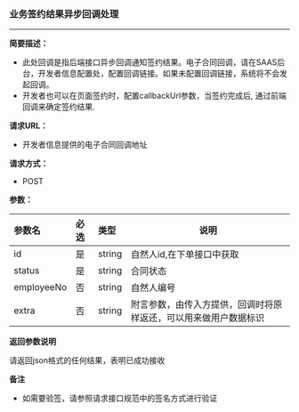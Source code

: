 ### 业务签约结果异步回调处理

---

**简要描述：**

* 此处回调是指后端接口异步回调通知签约结果。电子合同回调，请在SAAS后台，开发者信息配置处，配置回调链接。如果未配置回调链接，系统将不会发起回调。
* 开发者也可以在页面签约时，配置callbackUrl参数，当签约完成后, 通过前端回调来确定签约结果.

**请求URL：**

* 开发者信息提供的电子合同回调地址

**请求方式：**

* POST 

**参数：**

| 参数名 | 必选 | 类型 | 说明 |
| :--- | :--- | :--- | --- |
| id | 是 | string | 自然人id,在下单接口中获取 |
| status | 是 | string | 合同状态 |
| employeeNo | 否 | string | 自然人编号 |
| extra | 否 | string | 附言参数，由传入方提供，回调时将原样返还，可以用来做用户数据标识 |

**返回参数说明**

请返回json格式的任何结果，表明已成功接收

**备注**

* 如需要验签，请参照请求接口规范中的签名方式进行验证



